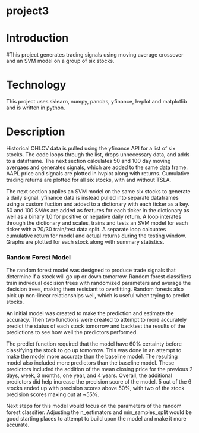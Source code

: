# project3

# Introduction
#This project generates trading signals using moving average crossover and an SVM model on a group of six stocks. 

# Technology
This project uses sklearn, numpy, pandas, yfinance, hvplot and matplotlib and is written in python.

# Description
Historical OHLCV data is pulled using the yfinance API for a list of six stocks. The code loops through the list, drops unnecessary data, and adds to a dataframe. The next section calculates 50 and 100 day moving avergaes and generates signals, which are added to the same data frame. AAPL price and signals are plotted in hvplot along with returns. Cumulative trading returns are plotted for all six stocks, with and without TSLA.

The next section applies an SVM model on the same six stocks to generate a daily signal. yfinance data is instead pulled into separate dataframes using a custom fuction and added to a dictionary with each ticker as a key. 50 and 100 SMAs are added as features for each ticker in the dictionary as well as a binary 1,0 for positive or negative daily return. A loop interates through the dictionary and scales, trains and tests an SVM model for each ticker with a 70/30 train/test data split. A separate loop calcuates cumulative return for model and actual returns during the testing window. Graphs are plotted for each stock along with summary statistics. 

### Random Forest Model
The random forest model was designed to produce trade signals that determine if a stock will go up or down tomorrow. Random forest classifiers train individual decision trees with randomized parameters and average the decision trees, making them resistant to overfitting. Random forests also pick up non-linear relationships well, which is useful when trying to predict stocks. 

An initial model was created to make the prediction and estimate the accuracy. Then two functions were created to attempt to more accurately predict the status of each stock tomorrow and backtest the results of the predictions to see how well the predictors performed.

The predict function required that the model have 60% certainty before classifying the stock to go up tomorrow. This was done in an attempt to make the model more accurate than the baseline model. The resulting model also included more predictors than the baseline model. These predictors included the addition of the mean closing price for the previous 2 days, week, 3 months, one year, and 4 years. Overall, the additional predictors did help increase the precision score of the model. 5 out of the 6 stocks ended up with precision scores above 50%, with two of the stock precision scores maxing out at ~55%. 

Next steps for this model would focus on the parameters of the random forest classifier. Adjusting the n_estimators and min_samples_split would be good starting places to attempt to build upon the model and make it more accurate. 
